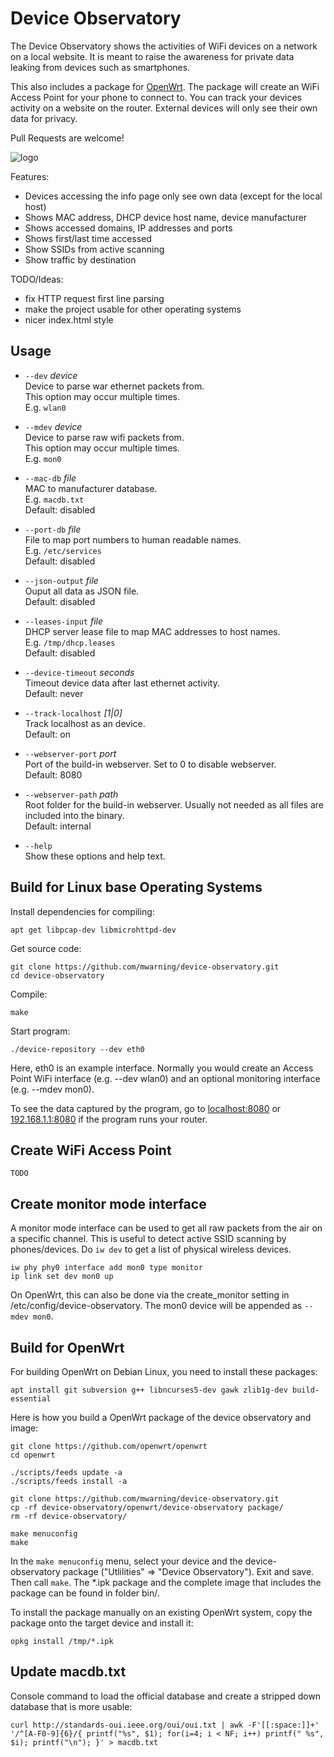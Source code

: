 # Device Observatory

The Device Observatory shows the activities of WiFi devices on a network on a local website. It is meant to raise the awareness for private data leaking from devices such as smartphones.

This also includes a package for [OpenWrt](http://openwrt.org). The package will create an WiFi Access Point for your phone to connect to. You can track your devices activity on a website on the router. External devices will only see their own data for privacy.

Pull Requests are welcome!

![logo](www/logo.png)

Features:
 * Devices accessing the info page only see own data (except for the local host)
 * Shows MAC address, DHCP device host name, device manufacturer
 * Shows accessed domains, IP addresses and ports
 * Shows first/last time accessed
 * Show SSIDs from active scanning
 * Show traffic by destination

 TODO/Ideas:
 * fix HTTP request first line parsing
 * make the project usable for other operating systems
 * nicer index.html style

## Usage

  * `--dev` *device*  
    Device to parse war ethernet packets from.  
    This option may occur multiple times.  
    E.g. `wlan0`  

  * `--mdev` *device*  
    Device to parse raw wifi packets from.  
    This option may occur multiple times.  
    E.g. `mon0`  

  * `--mac-db` *file*  
    MAC to manufacturer database.  
    E.g. `macdb.txt`  
    Default: disabled

  * `--port-db` *file*  
    File to map port numbers to human readable names.  
    E.g. `/etc/services`  
    Default: disabled

  * `--json-output` *file*  
    Ouput all data as JSON file.  
    Default: disabled

  * `--leases-input` *file*  
    DHCP server lease file to map MAC addresses to host names.  
    E.g. `/tmp/dhcp.leases`  
    Default: disabled

  * `--device-timeout` *seconds*  
    Timeout device data after last ethernet activity.  
    Default: never

  * `--track-localhost` *[1|0]*  
    Track localhost as an device.  
    Default: on

  * `--webserver-port` *port*  
    Port of the build-in webserver. Set to 0 to disable webserver.  
    Default: 8080

  * `--webserver-path` *path*  
    Root folder for the build-in webserver. Usually not needed as all files are included into the binary.  
    Default: internal

  * `--help`  
    Show these options and help text.

## Build for Linux base Operating Systems

Install dependencies for compiling:
```
apt get libpcap-dev libmicrohttpd-dev
```

Get source code:
```
git clone https://github.com/mwarning/device-observatory.git
cd device-observatory
```

Compile:
```
make
```

Start program:
```
./device-repository --dev eth0
```

Here, eth0 is an example interface.
Normally you would create an Access Point WiFi interface (e.g. --dev wlan0) and an optional monitoring interface (e.g. --mdev mon0).

To see the data captured by the program, go to [localhost:8080](http://localhost:8080) or [192.168.1.1:8080](http://192.168.1.1:8080) if the program runs your router.

## Create WiFi Access Point

```
TODO
```

## Create monitor mode interface

A monitor mode interface can be used to get all raw packets from the air on a specific channel. This is useful to detect active SSID scanning by phones/devices.
Do `iw dev` to get a list of physical wireless devices.

```
iw phy phy0 interface add mon0 type monitor
ip link set dev mon0 up
```

On OpenWrt, this can also be done via the create_monitor setting in /etc/config/device-observatory.
The mon0 device will be appended as `--mdev mon0`.

## Build for OpenWrt

For building OpenWrt on Debian Linux, you need to install these packages:
```
apt install git subversion g++ libncurses5-dev gawk zlib1g-dev build-essential
```

Here is how you build a OpenWrt package of the device observatory and image:

```
git clone https://github.com/openwrt/openwrt
cd openwrt

./scripts/feeds update -a
./scripts/feeds install -a

git clone https://github.com/mwarning/device-observatory.git
cp -rf device-observatory/openwrt/device-observatory package/
rm -rf device-observatory/

make menuconfig
make
```

In the `make menuconfig` menu, select your device and the device-observatory package ("Utlilities" => "Device Observatory"). Exit and save. Then call `make`.
The \*.ipk package and the complete image that includes the package can be found in folder bin/.

To install the package manually on an existing OpenWrt system, copy the package onto the target device and install it:

```
opkg install /tmp/*.ipk
```

## Update macdb.txt

Console command to load the official database and create a stripped down database that is more usable:

```
curl http://standards-oui.ieee.org/oui/oui.txt | awk -F'[[:space:]]+' '/^[A-F0-9]{6}/{ printf("%s", $1); for(i=4; i < NF; i++) printf(" %s", $i); printf("\n"); }' > macdb.txt
```
